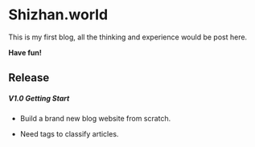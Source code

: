 Shizhan.world
====

This is my first blog, all the thinking and experience would be post here.

**Have fun!**

Release
-----

##### V1.0  Getting Start

* Build a brand new blog website from scratch.

- Need tags to classify articles.
